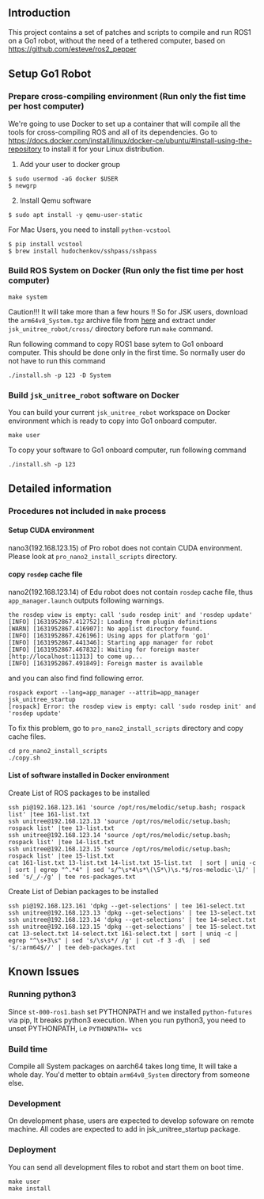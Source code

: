 ## Introduction

This project contains a set of patches and scripts to compile and run ROS1 on a Go1 robot, without the need of a tethered computer, based on https://github.com/esteve/ros2_pepper

## Setup Go1 Robot

### Prepare cross-compiling environment (Run only the fist time per host computer)

We're going to use Docker to set up a container that will compile all the tools for cross-compiling ROS and all of its dependencies. Go to https://docs.docker.com/install/linux/docker-ce/ubuntu/#install-using-the-repository to install it for your Linux distribution.

1. Add your user to docker group
```
$ sudo usermod -aG docker $USER
$ newgrp
```

2. Install Qemu software
```
$ sudo apt install -y qemu-user-static
```

For Mac Users, you need to install `python-vcstool`
```
$ pip install vcstool
$ brew install hudochenkov/sshpass/sshpass
```

### Build ROS System on Docker  (Run only the fist time per host computer)

```
make system
```

Caution!!! It will take more than a few hours !! So for JSK users, download the `arm64v8_System.tgz` archive file from [here](https://drive.google.com/drive/u/2/folders/1SBA9oAwjfD84yRFEB-jsCH1m5Q8eEGSK) and extract under `jsk_unitree_robot/cross/` directory before run `make` command.

Run following command to copy ROS1 base sytem to Go1 onboard computer. This should be done only in the first time. So normally user do not have to run this command
```
./install.sh -p 123 -D System
```

### Build `jsk_unitree_robot` software on Docker

You can build your current `jsk_unitree_robot` workspace on Docker environment which is ready to copy into Go1 onboard computer.

```
make user
```

To copy your software to Go1 onboard computer, run following command
```
./install.sh -p 123
```

## Detailed information

### Procedures not included in `make` process

#### Setup CUDA environment

nano3(192.168.123.15) of Pro robot does not contain CUDA environment. Please look at `pro_nano2_install_scripts` directory.

#### copy `rosdep` cache file

nano2(192.168.123.14) of Edu robot does not contain `rosdep` cache file, thus `app_manager.launch` outputs following warnings.

```
the rosdep view is empty: call 'sudo rosdep init' and 'rosdep update'
[INFO] [1631952867.412752]: Loading from plugin definitions
[WARN] [1631952867.416907]: No applist directory found.
[INFO] [1631952867.426196]: Using apps for platform 'go1'
[INFO] [1631952867.441346]: Starting app manager for robot
[INFO] [1631952867.467832]: Waiting for foreign master [http://localhost:11313] to come up...
[INFO] [1631952867.491849]: Foreign master is available
```
and you can also find find following error.
```
rospack export --lang=app_manager --attrib=app_manager jsk_unitree_startup
[rospack] Error: the rosdep view is empty: call 'sudo rosdep init' and 'rosdep update'
```

To fix this problem, go to `pro_nano2_install_scripts` directory and copy cache files.
```
cd pro_nano2_install_scripts
./copy.sh
```

#### List of software installed in Docker environment

Create List of ROS packages to be installed
```
ssh pi@192.168.123.161 'source /opt/ros/melodic/setup.bash; rospack list' |tee 161-list.txt
ssh unitree@192.168.123.13 'source /opt/ros/melodic/setup.bash; rospack list' |tee 13-list.txt
ssh unitree@192.168.123.14 'source /opt/ros/melodic/setup.bash; rospack list' |tee 14-list.txt
ssh unitree@192.168.123.15 'source /opt/ros/melodic/setup.bash; rospack list' |tee 15-list.txt
cat 161-list.txt 13-list.txt 14-list.txt 15-list.txt  | sort | uniq -c | sort | egrep "^.*4" | sed 's/^\s*4\s*\(\S*\)\s.*$/ros-melodic-\1/' | sed 's/_/-/g' | tee ros-packages.txt
```

Create List of Debian packages to be installed
```
ssh pi@192.168.123.161 'dpkg --get-selections' | tee 161-select.txt
ssh unitree@192.168.123.13 'dpkg --get-selections' | tee 13-select.txt
ssh unitree@192.168.123.14 'dpkg --get-selections' | tee 14-select.txt
ssh unitree@192.168.123.15 'dpkg --get-selections' | tee 15-select.txt
cat 13-select.txt 14-select.txt 161-select.txt | sort | uniq -c | egrep "^\s+3\s" | sed 's/\s\s*/ /g' | cut -f 3 -d\  | sed 's/:arm64$//' | tee deb-packages.txt
```

## Known Issues

### Running python3

Since `st-000-ros1.bash` set PYTHONPATH and we installed `python-futures` via pip, It breaks python3 execution.
When you run python3, you need to unset PYTHONPATH, i.e `PYTHONPATH= vcs`

### Build time

Compile all System packages on aarch64 takes long time, It will take a whole day. You'd metter to obtain `arm64v8_System` directory from someone else.



### Development

On development phase, users are expected to develop sofoware on remote machine. All codes are expected to add in jsk_unitree_startup package.

### Deployment

You can send all development files to robot and start them on boot time.

```
make user
make install
```
